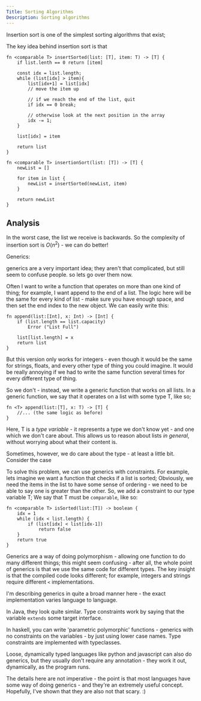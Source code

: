 ```yaml
---
Title: Sorting Algorithms
Description: Sorting algorithms
---
```


Insertion sort is one of the simplest sorting algorithms that exist;

The key idea behind insertion sort is that

```
fn <comparable T> insertSorted(list: [T], item: T) -> [T] {
    if list.lenth == 0 return [item]

    const idx = list.length;
    while (list[idx] > item){
        list[idx+1] = list[idx]
        // move the item up

        // if we reach the end of the list, quit
        if idx == 0 break;

        // otherwise look at the next position in the array
        idx -= 1;
    }

    list[idx] = item

    return list
}
```

```
fn <comparable T> insertionSort(list: [T]) -> [T] {
    newList = []

    for item in list {
        newList = insertSorted(newList, item)
    }

    return newList
}
```

## Analysis

In the worst case, the list we receive is backwards.
So the complexity of insertion sort is $O(n^2)$ - we can do better!

Generics:

generics are a very important idea; they aren't that complicated, but still seem to confuse people. so lets go over them now.

Often I want to write a function that operates on more than one kind of thing; for example, I want append to the end of a list. The logic here will be the same for every kind of list - make sure you have enough space, and then set the end index to the new object. We can easily write this:

```
fn append(list:[Int], x: Int) -> [Int] {
    if (list.length == list.capacity)
        Error ("List Full")

    list[list.length] = x
    return list
}
```

But this version only works for integers - even though it would be the same for strings, floats, and every other type of thing you could imagine. It would be really annoying if we had to write the same function several times for every different type of thing.

So we don't - instead, we write a generic function that works on all lists. In a generic function, we say that it operates on a list with some type T, like so;

```
fn <T> append(list:[T], x: T) -> [T] {
    //... (the same logic as before)
}
```

Here, T is a _type variable_ - it represents a type we don't know yet - and one which we don't care about. This allows us to reason about lists _in general_, without worrying about what their content is.

Sometimes, however, we do care about the type - at least a little bit. Consider the case

To solve this problem, we can use generics with constraints. For example, lets imagine we want a function that checks if a list is sorted; Obviously, we need the items in the list to have some sense of ordering - we need to be able to say one is greater than the other. So, we add a constraint to our type variable T; We say that T must be `comparable`, like so:

```
fn <comparable T> isSorted(list:[T]) -> boolean {
    idx = 1
    while (idx < list.length) {
        if (list[idx] < list[idx-1])
            return false
    }
    return true
}
```

Generics are a way of doing polymorphism - allowing one function to do many different things; this might seem confusing - after all, the whole point of generics is that we use the same code for different types. The key insight is that the compiled code looks different; for example, integers and strings require different `<` implementations.

I'm describing generics in quite a broad manner here - the exact implementation varies language to language.

In Java, they look quite similar. Type constraints work by saying that the variable `extends` some target interface.

In haskell, you can write 'parametric polymorphic' functions - generics with no constraints on the variables - by just using lower case names. Type constraints are implemented with typeclasses.

Loose, dynamically typed languages like python and javascript can also do generics, but they usually don't require any annotation - they work it out, dynamically, as the program runs.

The details here are not imperative - the point is that most languages have some way of doing generics - and they're an extremely useful concept. Hopefully, I've shown that they are also not that scary. :)
